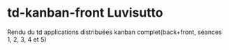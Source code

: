 # td-kanban-front Luvisutto
Rendu du td applications distribuées kanban complet(back+front, séances 1, 2, 3, 4 et 5)
